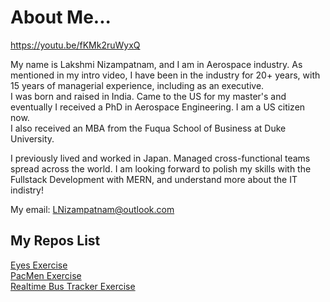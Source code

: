 # About Me...     

https://youtu.be/fKMk2ruWyxQ 

My name is Lakshmi Nizampatnam, and I am in Aerospace industry. As mentioned in my intro video, I have been in the industry for 20+ years, with 15 years of managerial experience, including as an executive.   
I was born and raised in India. Came to the US for my master's and eventually I received a PhD in Aerospace Engineering. I am a US citizen now.    
I also received an MBA from the Fuqua School of Business at Duke University.  

I previously lived and worked in Japan. Managed cross-functional teams spread across the world.
I am looking forward to polish my skills with the Fullstack Development with MERN, and understand more about the IT indistry!   

My email: LNizampatnam@outlook.com    

## My Repos List       
<a href ="https://github.com/LNizampatnam/Eyes"> Eyes Exercise </a>   
<a href ="https://github.com/LNizampatnam/PacMen-Exercise"> PacMen Exercise </a>     
<a href ="https://github.com/LNizampatnam/Realtime-Bus-Tracker"> Realtime Bus Tracker Exercise </a>
